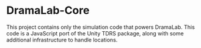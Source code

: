 # DramaLab-Core

This project contains only the simulation code that powers DramaLab. This code is a JavaScript port of the Unity TDRS package, along with some additional infrastructure to handle locations.
